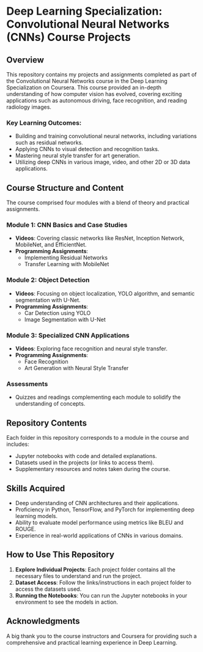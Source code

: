 # Deep Learning Specialization: Convolutional Neural Networks (CNNs) Course Projects

## Overview
This repository contains my projects and assignments completed as part of the Convolutional Neural Networks course in the Deep Learning Specialization on Coursera. This course provided an in-depth understanding of how computer vision has evolved, covering exciting applications such as autonomous driving, face recognition, and reading radiology images.

### Key Learning Outcomes:
- Building and training convolutional neural networks, including variations such as residual networks.
- Applying CNNs to visual detection and recognition tasks.
- Mastering neural style transfer for art generation.
- Utilizing deep CNNs in various image, video, and other 2D or 3D data applications.

## Course Structure and Content
The course comprised four modules with a blend of theory and practical assignments.

### Module 1: CNN Basics and Case Studies
- **Videos**: Covering classic networks like ResNet, Inception Network, MobileNet, and EfficientNet.
- **Programming Assignments**: 
  - Implementing Residual Networks
  - Transfer Learning with MobileNet

### Module 2: Object Detection
- **Videos**: Focusing on object localization, YOLO algorithm, and semantic segmentation with U-Net.
- **Programming Assignments**: 
  - Car Detection using YOLO
  - Image Segmentation with U-Net

### Module 3: Specialized CNN Applications
- **Videos**: Exploring face recognition and neural style transfer.
- **Programming Assignments**: 
  - Face Recognition
  - Art Generation with Neural Style Transfer

### Assessments
- Quizzes and readings complementing each module to solidify the understanding of concepts.

## Repository Contents
Each folder in this repository corresponds to a module in the course and includes:

- Jupyter notebooks with code and detailed explanations.
- Datasets used in the projects (or links to access them).
- Supplementary resources and notes taken during the course.

## Skills Acquired
- Deep understanding of CNN architectures and their applications.
- Proficiency in Python, TensorFlow, and PyTorch for implementing deep learning models.
- Ability to evaluate model performance using metrics like BLEU and ROUGE.
- Experience in real-world applications of CNNs in various domains.

## How to Use This Repository
1. **Explore Individual Projects**: Each project folder contains all the necessary files to understand and run the project.
2. **Dataset Access**: Follow the links/instructions in each project folder to access the datasets used.
3. **Running the Notebooks**: You can run the Jupyter notebooks in your environment to see the models in action.

## Acknowledgments
A big thank you to the course instructors and Coursera for providing such a comprehensive and practical learning experience in Deep Learning.
